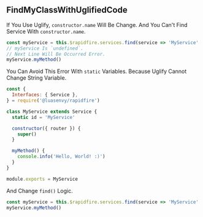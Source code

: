 ## FindMyClassWithUglifiedCode

If You Use Uglify, `constructor.name` Will Be Change. And You Can't Find Service With `constructor.name`.

```javascript
const myService = this.$rapidfire.services.find(service => 'MyService' === service.constructor.name)
// myService Is `undefined`.
// Next Line Will Be Occurred Error.
myService.myMethod()
```

You Can Avoid This Error With `static` Variables. Because Uglify Cannot Change String Variable.

```javascript
const {
  Interfaces: { Service },
} = require('@luasenvy/rapidfire')

class MyService extends Service {
  static id = 'MyService'

  constructor({ router }) {
    super()
  }

  myMethod() {
    console.info('Hello, World! :)')
  }
}

module.exports = MyService
```

And Change `find()` Logic.

```javascript
const myService = this.$rapidfire.services.find(service => 'MyService' === service.constructor.id)
myService.myMethod()
```
